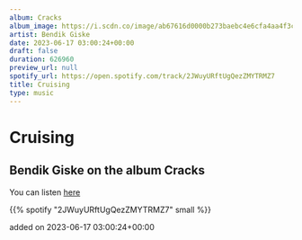 ```yaml
---
album: Cracks
album_image: https://i.scdn.co/image/ab67616d0000b273baebc4e6cfa4aa4f3cf06b38
artist: Bendik Giske
date: 2023-06-17 03:00:24+00:00
draft: false
duration: 626960
preview_url: null
spotify_url: https://open.spotify.com/track/2JWuyURftUgQezZMYTRMZ7
title: Cruising
type: music
---
```



# Cruising

## Bendik Giske on the album Cracks

You can listen [here](https://open.spotify.com/track/2JWuyURftUgQezZMYTRMZ7)

{{% spotify "2JWuyURftUgQezZMYTRMZ7" small %}}

added on 2023-06-17 03:00:24+00:00